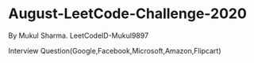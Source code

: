 # August-LeetCode-Challenge-2020
By Mukul Sharma. LeetCodeID-Mukul9897

Interview Question(Google,Facebook,Microsoft,Amazon,Flipcart)
